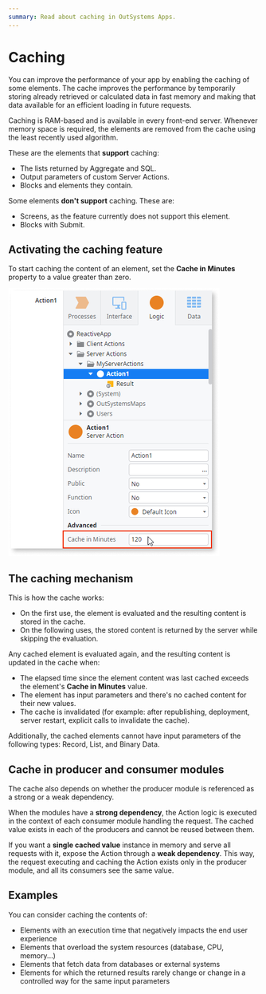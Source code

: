 ```yaml
---
summary: Read about caching in OutSystems Apps.
---
```


# Caching

You can improve the performance of your app by enabling the caching of some elements. The cache improves the performance by temporarily storing already retrieved or calculated data in fast memory and making that data available for an efficient loading in future requests.

Caching is RAM-based and is available in every front-end server. Whenever memory space is required, the elements are removed from the cache using the least recently used algorithm.


These are the elements that **support** caching:

* The lists returned by Aggregate and SQL.
* Output parameters of custom Server Actions.
* Blocks and elements they contain.

Some elements **don't support** caching. These are:

* Screens, as the feature currently does not support this element.
* Blocks with Submit.


## Activating the caching feature

To start caching the content of an element, set the **Cache in Minutes** property to a value greater than zero.

![Cache settings showing Cache in minutes property](images/cache-in-minutes-property.png)

## The caching mechanism

This is how the cache works:

* On the first use, the element is evaluated and the resulting content is stored in the cache. 
* On the following uses, the stored content is returned by the server while skipping the evaluation. 

Any cached element is evaluated again, and the resulting content is updated in the cache when:

* The elapsed time since the element content was last cached exceeds the element's **Cache in Minutes** value. 
* The element has input parameters and there's no cached content for their new values.
* The cache is invalidated (for example: after republishing, deployment, server restart, explicit calls to invalidate the cache).

Additionally, the cached elements cannot have input parameters of the following types: Record, List, and Binary Data.

## Cache in producer and consumer modules

The cache also depends on whether the producer module is referenced as a strong or a weak dependency. 

When the modules have a **strong dependency**, the Action logic is executed in the context of each consumer module handling the request. The cached value exists in each of the producers and cannot be reused between them.

If you want a **single cached value** instance in memory and serve all requests with it, expose the Action through a **weak dependency**. This way, the request executing and caching the Action exists only in the producer module, and all its consumers see the same value.

## Examples

You can consider caching the contents of:

* Elements with an execution time that negatively impacts the end user experience 
* Elements that overload the system resources (database, CPU, memory...) 
* Elements that fetch data from databases or external systems
* Elements for which the returned results rarely change or change in a controlled way for the same input parameters 

